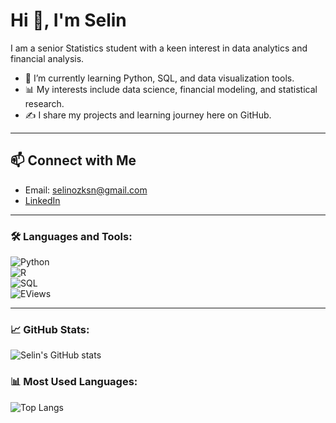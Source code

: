 # Hi 👋, I'm Selin  

I am a senior Statistics student with a keen interest in data analytics and financial analysis.  

- 🌱 I’m currently learning Python, SQL, and data visualization tools.  
- 📊 My interests include data science, financial modeling, and statistical research.  
- ✍️ I share my projects and learning journey here on GitHub.  

---

## 📫 Connect with Me  
- Email: selinozksn@gmail.com  
- [LinkedIn](linkedin.com/selinoozkan)  

---

### 🛠️ Languages and Tools:
![Python](https://img.shields.io/badge/Python-3776AB?style=for-the-badge&logo=python&logoColor=white)  
![R](https://img.shields.io/badge/R-276DC3?style=for-the-badge&logo=r&logoColor=white)  
![SQL](https://img.shields.io/badge/SQL-003B57?style=for-the-badge&logo=postgresql&logoColor=white)  
![EViews](https://img.shields.io/badge/EViews-4B0082?style=for-the-badge)  

  

---

### 📈 GitHub Stats:  
![Selin's GitHub stats](https://github-readme-stats.vercel.app/api?username=selinozksn&show_icons=true&theme=radical)  

### 📊 Most Used Languages:  
![Top Langs](https://github-readme-stats.vercel.app/api/top-langs/?username=selinozksn&layout=compact&theme=radical)  
